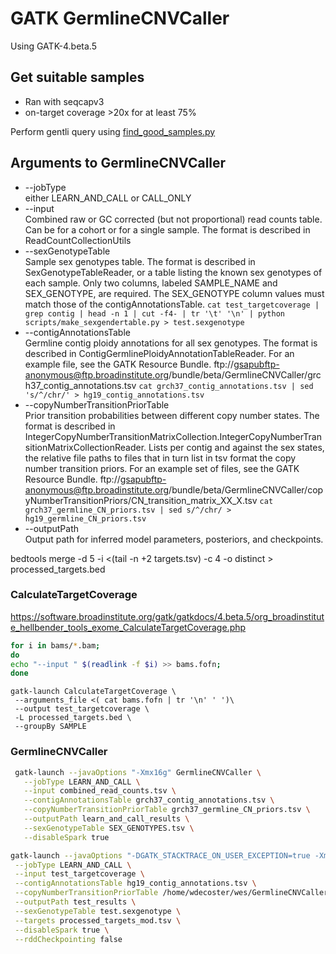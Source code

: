 # GATK GermlineCNVCaller
Using GATK-4.beta.5

## Get suitable samples

- Ran with seqcapv3
- on-target coverage >20x for at least 75%

Perform gentli query using [find_good_samples.py](https://github.com/wdecoster/GermlineCNVCaller/blob/master/find_good_samples.py)

## Arguments to GermlineCNVCaller
* --jobType  
either LEARN_AND_CALL or CALL_ONLY
* --input  
Combined raw or GC corrected (but not proportional) read counts table. Can be for a cohort or for a single sample. The format is described in ReadCountCollectionUtils  
* --sexGenotypeTable  
Sample sex genotypes table. The format is described in SexGenotypeTableReader, or a table listing the known sex genotypes of each sample. Only two columns, labeled SAMPLE_NAME and SEX_GENOTYPE, are required. The SEX_GENOTYPE column values must match those of the contigAnnotationsTable.
`cat test_targetcoverage | grep contig | head -n 1 | cut -f4- | tr '\t' '\n' | python scripts/make_sexgendertable.py > test.sexgenotype`
* --contigAnnotationsTable  
Germline contig ploidy annotations for all sex genotypes. The format is described in ContigGermlinePloidyAnnotationTableReader. For an example file, see the GATK Resource Bundle. ftp://gsapubftp-anonymous@ftp.broadinstitute.org/bundle/beta/GermlineCNVCaller/grch37_contig_annotations.tsv
`cat grch37_contig_annotations.tsv | sed 's/^/chr/' > hg19_contig_annotations.tsv`
* --copyNumberTransitionPriorTable  
Prior transition probabilities between different copy number states. The format is described in  IntegerCopyNumberTransitionMatrixCollection.IntegerCopyNumberTransitionMatrixCollectionReader. Lists per contig and against the sex states, the relative file paths to files that in turn list in tsv format the copy number transition priors. For an example set of files, see the GATK Resource Bundle.
ftp://gsapubftp-anonymous@ftp.broadinstitute.org/bundle/beta/GermlineCNVCaller/copyNumberTransitionPriors/CN_transition_matrix_XX_X.tsv
`cat grch37_germline_CN_priors.tsv | sed s/^/chr/ > hg19_germline_CN_priors.tsv`
* --outputPath  
Output path for inferred model parameters, posteriors, and checkpoints.


bedtools merge -d 5 -i <(tail -n +2 targets.tsv) -c 4 -o distinct > processed_targets.bed

### CalculateTargetCoverage
https://software.broadinstitute.org/gatk/gatkdocs/4.beta.5/org_broadinstitute_hellbender_tools_exome_CalculateTargetCoverage.php

```bash
for i in bams/*.bam;
do
echo "--input " $(readlink -f $i) >> bams.fofn;
done
```

```
gatk-launch CalculateTargetCoverage \
 --arguments_file <( cat bams.fofn | tr '\n' ' ')\
 --output test_targetcoverage \
 -L processed_targets.bed \
 --groupBy SAMPLE
```


### GermlineCNVCaller

```bash
 gatk-launch --javaOptions "-Xmx16g" GermlineCNVCaller \
   --jobType LEARN_AND_CALL \
   --input combined_read_counts.tsv \
   --contigAnnotationsTable grch37_contig_annotations.tsv \
   --copyNumberTransitionPriorTable grch37_germline_CN_priors.tsv \
   --outputPath learn_and_call_results \
   --sexGenotypeTable SEX_GENOTYPES.tsv \
   --disableSpark true

gatk-launch --javaOptions "-DGATK_STACKTRACE_ON_USER_EXCEPTION=true -Xmx16g" GermlineCNVCaller \
 --jobType LEARN_AND_CALL \
 --input test_targetcoverage \
 --contigAnnotationsTable hg19_contig_annotations.tsv \
 --copyNumberTransitionPriorTable /home/wdecoster/wes/GermlineCNVCaller/hg19_germline_CN_priors.tsv \
 --outputPath test_results \
 --sexGenotypeTable test.sexgenotype \
 --targets processed_targets_mod.tsv \
 --disableSpark true \
 --rddCheckpointing false
```
